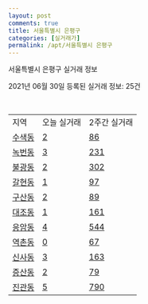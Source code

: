```yaml
---
layout: post
comments: true
title: 서울특별시 은평구
categories: [실거래가]
permalink: /apt/서울특별시 은평구
---
```


서울특별시 은평구 실거래 정보

2021년 06월 30일 등록된 실거래 정보: 25건

<script type="text/javascript">
  google.charts.load('current', {'packages':['corechart']});
  google.charts.setOnLoadCallback(drawChart);

  function drawChart() {
    var data = google.visualization.arrayToDataTable([['거래일', '매매', '전월세', '전매'], ['21-02', 134, 539, 4], ['21-03', 145, 465, 4], ['21-04', 137, 385, 2], ['21-05', 158, 306, 5], ['21-06', 56, 267, 2]]);

    var options = {
      title: '최근 유형별 거래량 추이',
      legend: { position: 'bottom' }
    };

    var chart = new google.visualization.LineChart(document.getElementById('columnchart_material'));
    chart.draw(data, (options));
  }
</script>

<div id="columnchart_material" style="width: 95%; margin-left: -35px"></div>
<br>
<table class="sortable">
  <tr>
    <td>지역</td>
    <td>오늘 실거래</td>
    <td>2주간 실거래</td>
  </tr>

  
  <tr class="item">
    <td><a href="서울특별시 은평구 수색동">수색동</a></td>
    <td><a href="서울특별시 은평구 수색동">2</a></td>
    <td><a href="서울특별시 은평구 수색동">86</a></td>
  </tr>
    

  <tr class="item">
    <td><a href="서울특별시 은평구 녹번동">녹번동</a></td>
    <td><a href="서울특별시 은평구 녹번동">3</a></td>
    <td><a href="서울특별시 은평구 녹번동">231</a></td>
  </tr>
    

  <tr class="item">
    <td><a href="서울특별시 은평구 불광동">불광동</a></td>
    <td><a href="서울특별시 은평구 불광동">2</a></td>
    <td><a href="서울특별시 은평구 불광동">302</a></td>
  </tr>
    

  <tr class="item">
    <td><a href="서울특별시 은평구 갈현동">갈현동</a></td>
    <td><a href="서울특별시 은평구 갈현동">1</a></td>
    <td><a href="서울특별시 은평구 갈현동">97</a></td>
  </tr>
    

  <tr class="item">
    <td><a href="서울특별시 은평구 구산동">구산동</a></td>
    <td><a href="서울특별시 은평구 구산동">2</a></td>
    <td><a href="서울특별시 은평구 구산동">89</a></td>
  </tr>
    

  <tr class="item">
    <td><a href="서울특별시 은평구 대조동">대조동</a></td>
    <td><a href="서울특별시 은평구 대조동">1</a></td>
    <td><a href="서울특별시 은평구 대조동">161</a></td>
  </tr>
    

  <tr class="item">
    <td><a href="서울특별시 은평구 응암동">응암동</a></td>
    <td><a href="서울특별시 은평구 응암동">4</a></td>
    <td><a href="서울특별시 은평구 응암동">544</a></td>
  </tr>
    

  <tr class="item">
    <td><a href="서울특별시 은평구 역촌동">역촌동</a></td>
    <td><a href="서울특별시 은평구 역촌동">0</a></td>
    <td><a href="서울특별시 은평구 역촌동">67</a></td>
  </tr>
    

  <tr class="item">
    <td><a href="서울특별시 은평구 신사동">신사동</a></td>
    <td><a href="서울특별시 은평구 신사동">3</a></td>
    <td><a href="서울특별시 은평구 신사동">163</a></td>
  </tr>
    

  <tr class="item">
    <td><a href="서울특별시 은평구 증산동">증산동</a></td>
    <td><a href="서울특별시 은평구 증산동">2</a></td>
    <td><a href="서울특별시 은평구 증산동">79</a></td>
  </tr>
    

  <tr class="item">
    <td><a href="서울특별시 은평구 진관동">진관동</a></td>
    <td><a href="서울특별시 은평구 진관동">5</a></td>
    <td><a href="서울특별시 은평구 진관동">790</a></td>
  </tr>
    


</table>


    